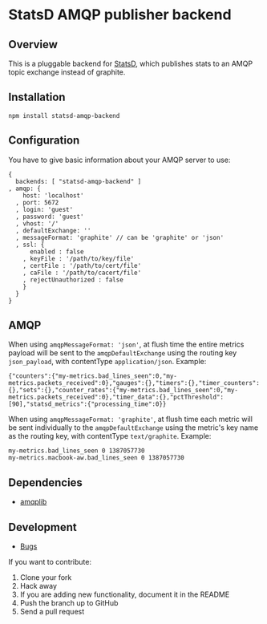 # StatsD AMQP publisher backend

## Overview

This is a pluggable backend for [StatsD](https://github.com/etsy/statsd), which
publishes stats to an AMQP topic exchange instead of graphite.

## Installation

    npm install statsd-amqp-backend

## Configuration

You have to give basic information about your AMQP server to use:

```
{
  backends: [ "statsd-amqp-backend" ]
, amqp: {
    host: 'localhost'
  , port: 5672
  , login: 'guest'
  , password: 'guest'
  , vhost: '/'
  , defaultExchange: ''
  , messageFormat: 'graphite' // can be 'graphite' or 'json'
  , ssl: {
      enabled : false
    , keyFile : '/path/to/key/file'
    , certFile : '/path/to/cert/file'
    , caFile : '/path/to/cacert/file'
    , rejectUnauthorized : false
    }
  }
}
```

## AMQP

When using `amqpMessageFormat: 'json'`, at flush time the entire metrics payload 
will be sent to the `amqpDefaultExchange` using the routing key `json_payload`, 
with contentType `application/json`.
Example:

```
{"counters":{"my-metrics.bad_lines_seen":0,"my-metrics.packets_received":0},"gauges":{},"timers":{},"timer_counters":{},"sets":{},"counter_rates":{"my-metrics.bad_lines_seen":0,"my-metrics.packets_received":0},"timer_data":{},"pctThreshold":[90],"statsd_metrics":{"processing_time":0}}
```

When using `amqpMessageFormat: 'graphite'`, at flush time each metric will be sent
individually to the `amqpDefaultExchange` using the metric's key name as the routing key, 
with contentType `text/graphite`.
Example:

```
my-metrics.bad_lines_seen 0 1387057730
my-metrics.macbook-aw.bad_lines_seen 0 1387057730
```

## Dependencies
- [amqplib](https://github.com/squaremo/amqp.node)

## Development
- [Bugs](https://github.com/mrtazz/statsd-amqp-backend/issues)

If you want to contribute:

1. Clone your fork
2. Hack away
3. If you are adding new functionality, document it in the README
4. Push the branch up to GitHub
5. Send a pull request
